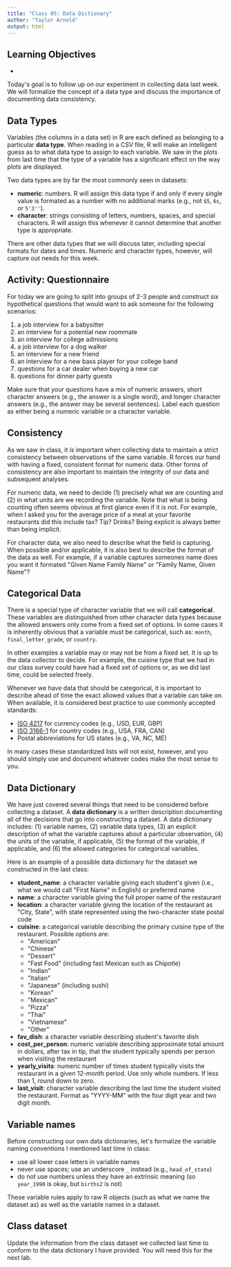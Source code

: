 ```yaml
---
title: "Class 05: Data Dictionary"
author: "Taylor Arnold"
output: html
---
```




## Learning Objectives

- 


Today's goal is to follow up on our experiment in collecting data last week.
We will formalize the concept of a data type and discuss the importance of
documenting data consistency.

## Data Types

Variables (the columns in a data set) in R are each defined as belonging to
a particular **data type**. When reading in a CSV file, R will make an
intelligent guess as to what data type to assign to each variable. We saw in
the plots from last time that the type of a variable has a significant effect
on the way plots are displayed.

Two data types are by far the most commonly seen in datasets:

- **numeric**: numbers. R will assign this data type if and only
if every single value is formated as a number with no additional marks (e.g.,
not `$5`, `6s`, or `5'3''`).
- **character**: strings consisting of letters, numbers, spaces, and special
characters. R will assign this whenever it cannot determine that another
type is appropriate.

There are other data types that we will discuss later, including special
formats for dates and times. Numeric and character types, however, will
capture out needs for this week.

## Activity: Questionnaire

For today we are going to split into groups of 2-3 people and construct six
hypothetical questions that would want to ask someone for the following
scenarios:

1. a job interview for a babysitter
2. an interview for a potential new roommate
3. an interview for college admissions
4. a job interview for a dog walker
5. an interview for a new friend
6. an interview for a new bass player for your college band
7. questions for a car dealer when buying a new car
8. questions for dinner party guests

Make sure that your questions have a mix of numeric answers, short character
answers (e.g., the answer is a single word), and longer character answers
(e.g., the answer may be several sentences). Label each question as either
being a numeric variable or a character variable.

## Consistency

As we saw in class, it is important when collecting data to maintain a strict
consistency between observations of the same variable. R forces our hand with
having a fixed, consistent format for numeric data. Other forms of consistency
are also important to maintain the integrity of our data and subsequent
analyses.

For numeric data, we need to decide (1) precisely what we are counting and
(2) in what units are we recording the variable. Note that what is being
counting often seems obvious at first glance even if it is not. For example,
when I asked you for the average price of a meal at your favorite restaurants
did this include tax? Tip? Drinks? Being explicit is always better than being
implicit.

For character data, we also need to describe what the field is capturing.
When possible and/or applicable, it is also best to describe the format of the
data as well. For example, if a variable captures someones name does you want
it formated "Given Name Family Name" or "Family Name, Given Name"?

## Categorical Data

There is a special type of character variable that we will call
**categorical**. These variables are distinguished from other character
data types because the allowed answers only come from a fixed set of options.
In some cases it is inherently obvious that a variable must be categorical,
such as: `month`, `final_letter_grade`, or `country`.

In other examples a variable may or may not be from a fixed set. It is up to
the data collector to decide. For example, the cuisine type that we had in
our class survey could have had a fixed set of options or, as we did last
time, could be selected freely.

Whenever we have data that should be categorical, it is important to describe
ahead of time the exact allowed values that a variable can take on. When
available, it is considered best practice to use commonly accepted standards:

- [ISO 4217](https://en.wikipedia.org/wiki/ISO_4217) for currency codes
(e.g., USD, EUR, GBP)
- [ISO 3166-1](https://en.wikipedia.org/wiki/ISO_3166-1) for country codes
(e.g., USA, FRA, CAN)
- Postal abbreviations for US states (e.g., VA, NC, ME)

In many cases these standardized lists will not exist, however, and you should
simply use and document whatever codes make the most sense to you.

## Data Dictionary

We have just covered several things that need to be considered before
collecting a dataset. A **data dictionary** is a written description
documenting all of the decisions that go into constructing a dataset.
A data dictionary includes: (1) variable names, (2) variable data types,
(3) an explicit description of what the variable captures about a particular
observation, (4) the units of the variable, if applicable, (5) the format of
the variable, if applicable, and (6) the allowed categories for categorical
variables.

Here is an example of a possible data dictionary for the dataset we
constructed in the last class:

- **student_name**: a character variable giving each student's given (i.e.,
what we would call "First Name" in English) or preferred name
- **name**: a character variable giving the full proper name of the restaurant
- **location**: a character variable giving the location of the restaurant
as "City, State", with state represented using the two-character state postal
code
- **cuisine**: a categorical variable describing the primary cuisine type of
the restaurant. Possible options are:
    - "American"
    - "Chinese"
    - "Dessert"
    - "Fast Food" (including fast Mexican such as Chipotle)
    - "Indian"
    - "Italian"
    - "Japanese" (including sushi)
    - "Korean"
    - "Mexican"
    - "Pizza"
    - "Thai"
    - "Vietnamese"
    - "Other"
- **fav_dish**: a character variable describing student's favorite dish
- **cost_per_person**: numeric variable describing approximate total amount in
dollars, after tax in tip, that the student typically spends per person when
visiting the restaurant
- **yearly_visits**: numeric number of times student typically visits the
restaurant in a given 12-month period. Use only whole numbers. If less than 1,
round down to zero.
- **last_visit**: character variable describing the last time the student
visited the restaurant. Format as "YYYY-MM" with the four digit year and two
digit month.

## Variable names

Before constructing our own data dictionaries, let's formalize the variable
naming conventions I mentioned last time in class:

- use all lower case letters in variable names
- never use spaces; use an underscore `_` instead (e.g., `head_of_state`)
- do not use numbers unless they have an extrinsic meaning (so `year_1990`
is okay, but `births2` is not)

These variable rules apply to raw R objects (such as what we name the dataset
as) as well as the variable names in a dataset.

## Class dataset

Update the information from the class dataset we collected last time to conform
to the data dictionary I have provided. You will need this for the next lab.


